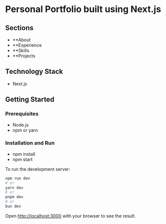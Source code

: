 # Personal Portfolio built using Next.js

## Sections

- **About
- **Experience
- **Skills
- **Projects

## Technology Stack
- Next.js

## Getting Started

### Prerequisites

- Node.js 
- npm or yarn

### Installation and Run
- npm install
- npm start

To run the development server:

```bash
npm run dev
# or
yarn dev
# or
pnpm dev
# or
bun dev
```

Open [http://localhost:3000](http://localhost:3000) with your browser to see the result.


